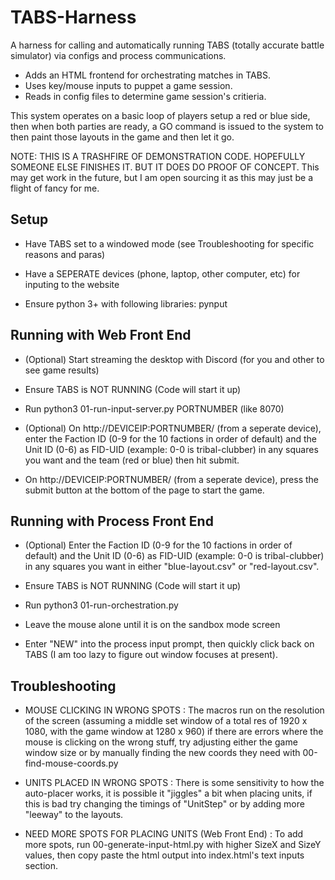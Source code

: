 # TABS-Harness
A harness for calling and automatically running TABS (totally accurate battle simulator) via configs and process communications.

* Adds an HTML frontend for orchestrating matches in TABS.
* Uses key/mouse inputs to puppet a game session.
* Reads in config files to determine game session's critieria.

This system operates on a basic loop of players setup a red or blue side, then when both parties are ready, a GO command is issued to the system to then paint those layouts in the game and then let it go.

NOTE: THIS IS A TRASHFIRE OF DEMONSTRATION CODE. HOPEFULLY SOMEONE ELSE FINISHES IT. BUT IT DOES DO PROOF OF CONCEPT. This may get work in the future, but I am open sourcing it as this may just be a flight of fancy for me.

## Setup
* Have TABS set to a windowed mode (see Troubleshooting for specific reasons and paras)

* Have a SEPERATE devices (phone, laptop, other computer, etc) for inputing to the website

* Ensure python 3+ with following libraries: pynput

## Running with Web Front End
* (Optional) Start streaming the desktop with Discord (for you and other to see game results)

* Ensure TABS is NOT RUNNING (Code will start it up)

* Run python3 01-run-input-server.py PORTNUMBER (like 8070)

* (Optional) On http://DEVICEIP:PORTNUMBER/ (from a seperate device), enter the Faction ID (0-9 for the 10 factions in order of default) and the Unit ID (0-6) as FID-UID (example: 0-0 is tribal-clubber) in any squares you want and the team (red or blue) then hit submit.

* On http://DEVICEIP:PORTNUMBER/ (from a seperate device), press the submit button at the bottom of the page to start the game.

## Running with Process Front End
* (Optional) Enter the Faction ID (0-9 for the 10 factions in order of default) and the Unit ID (0-6) as FID-UID (example: 0-0 is tribal-clubber) in any squares you want in either "blue-layout.csv" or "red-layout.csv".

* Ensure TABS is NOT RUNNING (Code will start it up)

* Run python3 01-run-orchestration.py

* Leave the mouse alone until it is on the sandbox mode screen

* Enter "NEW" into the process input prompt, then quickly click back on TABS (I am too lazy to figure out window focuses at present).

## Troubleshooting
* MOUSE CLICKING IN WRONG SPOTS :  The macros run on the resolution of the screen (assuming a middle set window of a total res of 1920 x 1080, with the game window at 1280 x 960) if there are errors where the mouse is clicking on the wrong stuff, try adjusting either the game window size or by manually finding the new coords they need with 00-find-mouse-coords.py

* UNITS PLACED IN WRONG SPOTS : There is some sensitivity to how the auto-placer works, it is possible it "jiggles" a bit when placing units, if this is bad try changing the timings of "UnitStep" or by adding more "leeway" to the layouts.

* NEED MORE SPOTS FOR PLACING UNITS (Web Front End) : To add more spots, run 00-generate-input-html.py with higher SizeX and SizeY values, then copy paste the html output into index.html's text inputs section.

